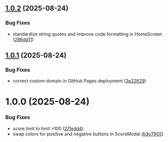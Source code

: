 ## [1.0.2](https://github.com/DevUrbi/Chinchon/compare/v1.0.1...v1.0.2) (2025-08-24)


### Bug Fixes

* standardize string quotes and improve code formatting in HomeScreen ([286dd11](https://github.com/DevUrbi/Chinchon/commit/286dd11ceffea2201d4b7b141544a3856c026d02))

## [1.0.1](https://github.com/DevUrbi/Chinchon/compare/v1.0.0...v1.0.1) (2025-08-24)


### Bug Fixes

* correct custom domain in GitHub Pages deployment ([3e22629](https://github.com/DevUrbi/Chinchon/commit/3e2262976e8ba523dd85a59cf0a1b51243f0a1d9))

# 1.0.0 (2025-08-24)


### Bug Fixes

* score limit to limit >100 ([27fedd4](https://github.com/DevUrbi/Chinchon/commit/27fedd47990a519a007b2f18c0d9d7ae9eedec6d))
* swap colors for positive and negative buttons in ScoreModal ([b3c7905](https://github.com/DevUrbi/Chinchon/commit/b3c7905f3023fe48f6e08f847a981eeca0eb96bc))
